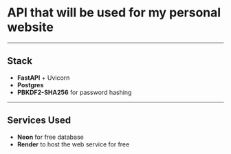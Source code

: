# API that will be used for my personal website

---

## Stack

* **FastAPI** + Uvicorn
* **Postgres**
* **PBKDF2-SHA256** for password hashing

---

## Services Used
* **Neon** for free database
* **Render** to host the web service for free

